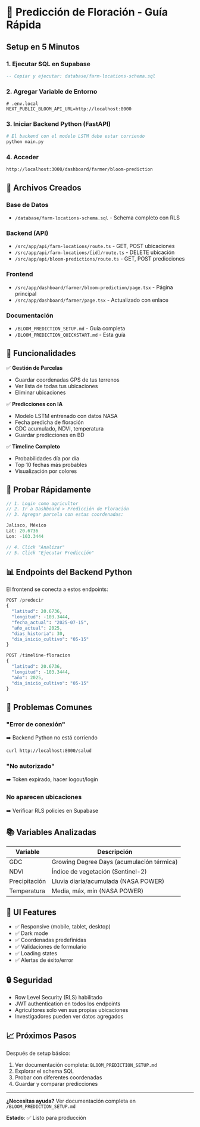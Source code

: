 # 🌸 Predicción de Floración - Guía Rápida

## Setup en 5 Minutos

### 1. Ejecutar SQL en Supabase

```sql
-- Copiar y ejecutar: database/farm-locations-schema.sql
```

### 2. Agregar Variable de Entorno

```env
# .env.local
NEXT_PUBLIC_BLOOM_API_URL=http://localhost:8000
```

### 3. Iniciar Backend Python (FastAPI)

```bash
# El backend con el modelo LSTM debe estar corriendo
python main.py
```

### 4. Acceder

```
http://localhost:3000/dashboard/farmer/bloom-prediction
```

## 📁 Archivos Creados

### Base de Datos

- `/database/farm-locations-schema.sql` - Schema completo con RLS

### Backend (API)

- `/src/app/api/farm-locations/route.ts` - GET, POST ubicaciones
- `/src/app/api/farm-locations/[id]/route.ts` - DELETE ubicación
- `/src/app/api/bloom-predictions/route.ts` - GET, POST predicciones

### Frontend

- `/src/app/dashboard/farmer/bloom-prediction/page.tsx` - Página principal
- `/src/app/dashboard/farmer/page.tsx` - Actualizado con enlace

### Documentación

- `/BLOOM_PREDICTION_SETUP.md` - Guía completa
- `/BLOOM_PREDICTION_QUICKSTART.md` - Esta guía

## 🎯 Funcionalidades

✅ **Gestión de Parcelas**

- Guardar coordenadas GPS de tus terrenos
- Ver lista de todas tus ubicaciones
- Eliminar ubicaciones

✅ **Predicciones con IA**

- Modelo LSTM entrenado con datos NASA
- Fecha predicha de floración
- GDC acumulado, NDVI, temperatura
- Guardar predicciones en BD

✅ **Timeline Completo**

- Probabilidades día por día
- Top 10 fechas más probables
- Visualización por colores

## 🧪 Probar Rápidamente

```typescript
// 1. Login como agricultor
// 2. Ir a Dashboard > Predicción de Floración
// 3. Agregar parcela con estas coordenadas:

Jalisco, México
Lat: 20.6736
Lon: -103.3444

// 4. Click "Analizar"
// 5. Click "Ejecutar Predicción"
```

## 📊 Endpoints del Backend Python

El frontend se conecta a estos endpoints:

```python
POST /predecir
{
  "latitud": 20.6736,
  "longitud": -103.3444,
  "fecha_actual": "2025-07-15",
  "año_actual": 2025,
  "dias_historia": 30,
  "dia_inicio_cultivo": "05-15"
}

POST /timeline-floracion
{
  "latitud": 20.6736,
  "longitud": -103.3444,
  "año": 2025,
  "dia_inicio_cultivo": "05-15"
}
```

## 🐛 Problemas Comunes

### "Error de conexión"

➡️ Backend Python no está corriendo

```bash
curl http://localhost:8000/salud
```

### "No autorizado"

➡️ Token expirado, hacer logout/login

### No aparecen ubicaciones

➡️ Verificar RLS policies en Supabase

## 📚 Variables Analizadas

| Variable      | Descripción                               |
| ------------- | ----------------------------------------- |
| GDC           | Growing Degree Days (acumulación térmica) |
| NDVI          | Índice de vegetación (Sentinel-2)         |
| Precipitación | Lluvia diaria/acumulada (NASA POWER)      |
| Temperatura   | Media, máx, mín (NASA POWER)              |

## 🎨 UI Features

- ✅ Responsive (mobile, tablet, desktop)
- ✅ Dark mode
- ✅ Coordenadas predefinidas
- ✅ Validaciones de formulario
- ✅ Loading states
- ✅ Alertas de éxito/error

## 🔒 Seguridad

- Row Level Security (RLS) habilitado
- JWT authentication en todos los endpoints
- Agricultores solo ven sus propias ubicaciones
- Investigadores pueden ver datos agregados

## 📈 Próximos Pasos

Después de setup básico:

1. Ver documentación completa: `BLOOM_PREDICTION_SETUP.md`
2. Explorar el schema SQL
3. Probar con diferentes coordenadas
4. Guardar y comparar predicciones

---

**¿Necesitas ayuda?**
Ver documentación completa en `/BLOOM_PREDICTION_SETUP.md`

**Estado**: ✅ Listo para producción
